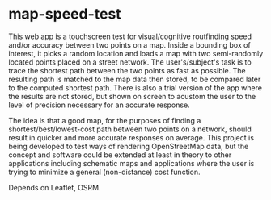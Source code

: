 # map-speed-test
This web app is a touchscreen test for visual/cognitive routfinding speed and/or accuracy between two points on a map. Inside a bounding box of interest, it picks a random location and loads a map with two semi-randomly located points placed on a street network. The user's/subject's task is to trace the shortest path between the two points as fast as possible. The resulting path is matched to the map data then stored, to be compared later to the computed shortest path. There is also a trial version of the app where the results are not stored, but shown on screen to acustom the user to the level of precision necessary for an accurate response.

The idea is that a good map, for the purposes of finding a shortest/best/lowest-cost path between two points on a network, should result in quicker and more accurate responses on average. This project is being developed to test ways of rendering OpenStreetMap data, but the concept and software could be extended at least in theory to other applications including schematic maps and applications where the user is trying to minimize a general (non-distance) cost function.

Depends on Leaflet, OSRM.
